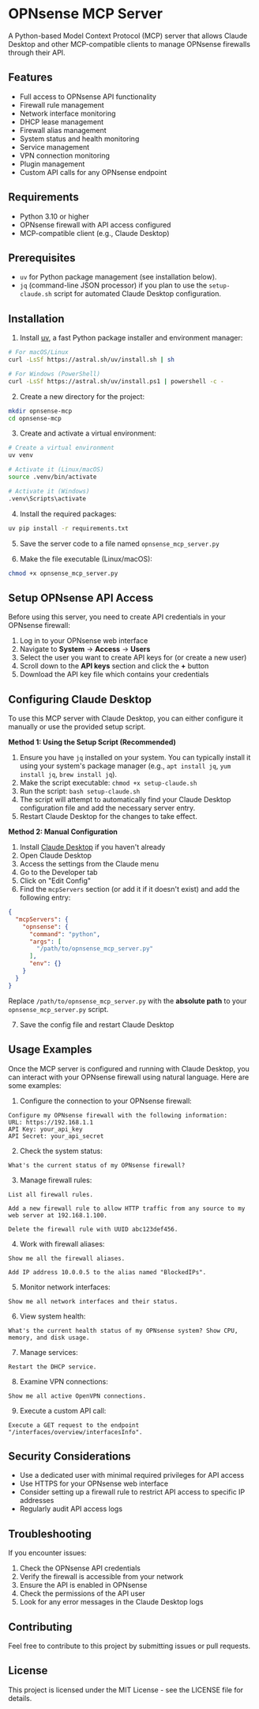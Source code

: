 # OPNsense MCP Server

A Python-based Model Context Protocol (MCP) server that allows Claude Desktop and other MCP-compatible clients to manage OPNsense firewalls through their API.

## Features

- Full access to OPNsense API functionality
- Firewall rule management
- Network interface monitoring
- DHCP lease management 
- Firewall alias management
- System status and health monitoring
- Service management
- VPN connection monitoring
- Plugin management
- Custom API calls for any OPNsense endpoint

## Requirements

- Python 3.10 or higher
- OPNsense firewall with API access configured
- MCP-compatible client (e.g., Claude Desktop)

## Prerequisites

- `uv` for Python package management (see installation below).
- `jq` (command-line JSON processor) if you plan to use the `setup-claude.sh` script for automated Claude Desktop configuration.

## Installation

1. Install [uv](https://github.com/astral-sh/uv), a fast Python package installer and environment manager:

```bash
# For macOS/Linux
curl -LsSf https://astral.sh/uv/install.sh | sh

# For Windows (PowerShell)
curl -LsSf https://astral.sh/uv/install.ps1 | powershell -c -
```

2. Create a new directory for the project:

```bash
mkdir opnsense-mcp
cd opnsense-mcp
```

3. Create and activate a virtual environment:

```bash
# Create a virtual environment
uv venv

# Activate it (Linux/macOS)
source .venv/bin/activate

# Activate it (Windows)
.venv\Scripts\activate
```

4. Install the required packages:

```bash
uv pip install -r requirements.txt
```

5. Save the server code to a file named `opnsense_mcp_server.py`

6. Make the file executable (Linux/macOS):

```bash
chmod +x opnsense_mcp_server.py
```

## Setup OPNsense API Access

Before using this server, you need to create API credentials in your OPNsense firewall:

1. Log in to your OPNsense web interface
2. Navigate to **System** → **Access** → **Users**
3. Select the user you want to create API keys for (or create a new user)
4. Scroll down to the **API keys** section and click the **+** button
5. Download the API key file which contains your credentials

## Configuring Claude Desktop

To use this MCP server with Claude Desktop, you can either configure it manually or use the provided setup script.

**Method 1: Using the Setup Script (Recommended)**

1.  Ensure you have `jq` installed on your system. You can typically install it using your system's package manager (e.g., `apt install jq`, `yum install jq`, `brew install jq`).
2.  Make the script executable: `chmod +x setup-claude.sh`
3.  Run the script: `bash setup-claude.sh`
4.  The script will attempt to automatically find your Claude Desktop configuration file and add the necessary server entry.
5.  Restart Claude Desktop for the changes to take effect.

**Method 2: Manual Configuration**

1. Install [Claude Desktop](https://claude.ai/desktop) if you haven't already
2. Open Claude Desktop
3. Access the settings from the Claude menu
4. Go to the Developer tab
5. Click on "Edit Config"
6. Find the `mcpServers` section (or add it if it doesn't exist) and add the following entry:

```json
{
  "mcpServers": {
    "opnsense": {
      "command": "python",
      "args": [
        "/path/to/opnsense_mcp_server.py"
      ],
      "env": {}
    }
  }
}
```

Replace `/path/to/opnsense_mcp_server.py` with the **absolute path** to your `opnsense_mcp_server.py` script.

7. Save the config file and restart Claude Desktop

## Usage Examples

Once the MCP server is configured and running with Claude Desktop, you can interact with your OPNsense firewall using natural language. Here are some examples:

1. Configure the connection to your OPNsense firewall:

```
Configure my OPNsense firewall with the following information:
URL: https://192.168.1.1
API Key: your_api_key
API Secret: your_api_secret
```

2. Check the system status:

```
What's the current status of my OPNsense firewall?
```

3. Manage firewall rules:

```
List all firewall rules.
```

```
Add a new firewall rule to allow HTTP traffic from any source to my web server at 192.168.1.100.
```

```
Delete the firewall rule with UUID abc123def456.
```

4. Work with firewall aliases:

```
Show me all the firewall aliases.
```

```
Add IP address 10.0.0.5 to the alias named "BlockedIPs".
```

5. Monitor network interfaces:

```
Show me all network interfaces and their status.
```

6. View system health:

```
What's the current health status of my OPNsense system? Show CPU, memory, and disk usage.
```

7. Manage services:

```
Restart the DHCP service.
```

8. Examine VPN connections:

```
Show me all active OpenVPN connections.
```

9. Execute a custom API call:

```
Execute a GET request to the endpoint "/interfaces/overview/interfacesInfo".
```

## Security Considerations

- Use a dedicated user with minimal required privileges for API access
- Use HTTPS for your OPNsense web interface
- Consider setting up a firewall rule to restrict API access to specific IP addresses
- Regularly audit API access logs

## Troubleshooting

If you encounter issues:

1. Check the OPNsense API credentials
2. Verify the firewall is accessible from your network
3. Ensure the API is enabled in OPNsense
4. Check the permissions of the API user
5. Look for any error messages in the Claude Desktop logs

## Contributing

Feel free to contribute to this project by submitting issues or pull requests.

## License

This project is licensed under the MIT License - see the LICENSE file for details.
